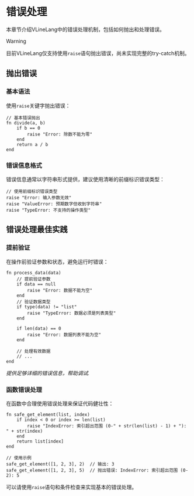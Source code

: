 # 错误处理

本章节介绍VLineLang中的错误处理机制，包括如何抛出和处理错误。

> [!WARNING]
> 目前VLineLang仅支持使用`raise`语句抛出错误，尚未实现完整的try-catch机制。

## 抛出错误

### 基本语法

使用`raise`关键字抛出错误：

```vline
// 基本错误抛出
fn divide(a, b)
    if b == 0
        raise "Error: 除数不能为零"
    end
    return a / b
end
```

### 错误信息格式

错误信息通常以字符串形式提供，建议使用清晰的前缀标识错误类型：

```vline
// 使用前缀标识错误类型
raise "Error: 输入参数无效"
raise "ValueError: 预期数字但收到字符串"
raise "TypeError: 不支持的操作类型"
```

## 错误处理最佳实践

### 提前验证

在操作前验证参数和状态，避免运行时错误：

```vline
fn process_data(data)
    // 提前验证参数
    if data == null
        raise "Error: 数据不能为空"
    end
    // 验证数据类型
    if type(data) != "list"
        raise "TypeError: 数据必须是列表类型"
    end
    
    if len(data) == 0
        raise "Error: 数据列表不能为空"
    end
    
    // 处理有效数据
    // ...
end
```

*提供足够详细的错误信息，帮助调试.*


### 函数错误处理

在函数中合理使用错误处理来保证代码健壮性：

```vline
fn safe_get_element(list, index)
    if index < 0 or index >= len(list)
        raise "IndexError: 索引超出范围 (0-" + str(len(list) - 1) + "): " + str(index)
    end
    return list[index]
end

// 使用示例
safe_get_element([1, 2, 3], 2)  // 输出: 3
safe_get_element([1, 2, 3], 5)  // 抛出错误: IndexError: 索引超出范围 (0-2): 5
```

可以请使用`raise`语句和条件检查来实现基本的错误处理。